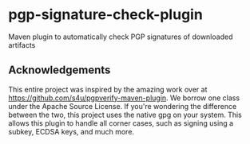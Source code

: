 # pgp-signature-check-plugin
Maven plugin to automatically check PGP signatures of downloaded artifacts



## Acknowledgements

This entire project was inspired by the amazing work over at https://github.com/s4u/pgpverify-maven-plugin. We borrow one class under the Apache Source License. If you're wondering the difference between the two, this project uses the native gpg on your system. This allows this plugin to handle all corner cases, such as signing using a subkey, ECDSA keys, and much more. 